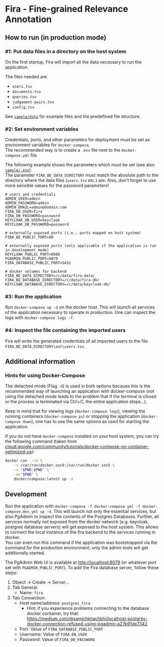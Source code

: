 # Fira - Fine-grained Relevance Annotation

## How to run (in production mode)

### #1: Put data files in a directory on the host system

On the first startup, Fira will import all the data necessary to run the application.

The files needed are:

- `users.tsv`
- `documents.tsv`
- `queries.tsv`
- `judgement-pairs.tsv`
- `config.tsv`

See [`sample/data`](sample/data) for example files and the predefined file structure.

### #2: Set environment variables

Credentials, ports, and other parameters for deployment must be set as environment variables for `docker-compose`.  
The recommended way is to create a `.env` file next to the `docker-compose.yml` file.

The following example shows the parameters which must be set (see also [`sample/.env`](sample/.env)).  
The parameter `FIRA_BE_DATA_DIRECTORY` must match the absolute path to the directory where the data files (`users.tsv` etc.) are. Also, don't forget to use more sensible values for the password parameters!

```properties
# users and credentials
ADMIN_USER=admin
ADMIN_PASSWORD=admin
ADMIN_EMAIL=admin@domain.com
FIRA_DB_USER=fira
FIRA_DB_PASSWORD=password
KEYCLOAK_DB_USER=keycloak
KEYCLOAK_DB_PASSWORD=password

# externally exposed ports (i.e., ports mapped on host system)
FIRA_BE_PUBLIC_PORT=80

# externally exposed ports (only applicable if the application is run in development mode)
KEYCLOAK_PUBLIC_PORT=8080
PGADMIN_PUBLIC_PORT=8079
FIRA_DATABASE_PUBLIC_PORT=5432

# docker volumes for backend
FIRA_BE_DATA_DIRECTORY=/c/data/fira-data/
FIRA_BE_DATABASE_DIRECTORY=/c/data/fira-db/
KEYCLOAK_DATABASE_DIRECTORY=/c/data/keycloak-db/
```

### #3: Run the application

Run `docker-compose up -d` on the docker host. This will launch all services of the application necessary to operate in production. One can inspect the logs with `docker-compose logs -f`.

### #4: Inspect the file containing the imported users

Fira will write the generated credentials of all imported users to the file `FIRA_BE_DATA_DIRECTORY\out\users.tsv`.

## Additional information

### Hints for using Docker-Compose

The detached mode (Flag `-d`) is used in both options because this is the recommended way of launching an application with docker-compose (not using the detached mode leads to the problem that if the terminal is closed or the process is terminated via Ctrl+C, the entire application stops...).

Keep in mind that for viewing logs (`docker-compose logs`), viewing the running containers (`docker-compose ps`) or stopping the application (`docker-compose down`), one has to use the same options as used for starting the application.

If you do not have `docker-compose` installed on your host system, you can try the following command (taken from [cloud.google.com/community/tutorials/docker-compose-on-container-optimized-os](https://cloud.google.com/community/tutorials/docker-compose-on-container-optimized-os)):

```sh
docker run --rm \
    -v /var/run/docker.sock:/var/run/docker.sock \
    -v "$PWD:$PWD" \
    -w="$PWD" \
    docker/compose:latest up -d
```

## Development

Run the application with `docker-compose -f docker-compose.yml -f docker-compose.dev.yml up -d`.
This will launch not only the essential services, but also PgAdmin to inspect the contents of the Postgres Databases.
Further, all services normally not exposed from the docker network (e.g. keycloak, postgres database servers) will get exposed to the host system.
This allows to connect the local instance of the fira backend to the services running in docker.  
You can even run this command if the application was bootstrapped via the command for the production environment; only the admin tools will get additionally started.

The PgAdmin Web UI is available at <http://localhost:8079> (or whatever port set with `PGADMIN_PUBLIC_PORT`). To add the Fira database server, follow these steps:

1. Object -> Create -> Server...
1. Tab General:
   - Name: `fira`
1. Tab Connection:
   - Host name/address: `postgres_fira`
     - Hint: if you experience problems connecting to the database docker container, try that: <https://medium.com/@samichkhachkhi/localhost-postgres-docker-connection-refused-using-pgadmin-a27b91de7342>
   - Port: Value of `FIRA_DATABASE_PUBLIC_PORT`
   - Username: Value of `FIRA_DB_USER`
   - Password: Value of `FIRA_DB_PASSWORD`
